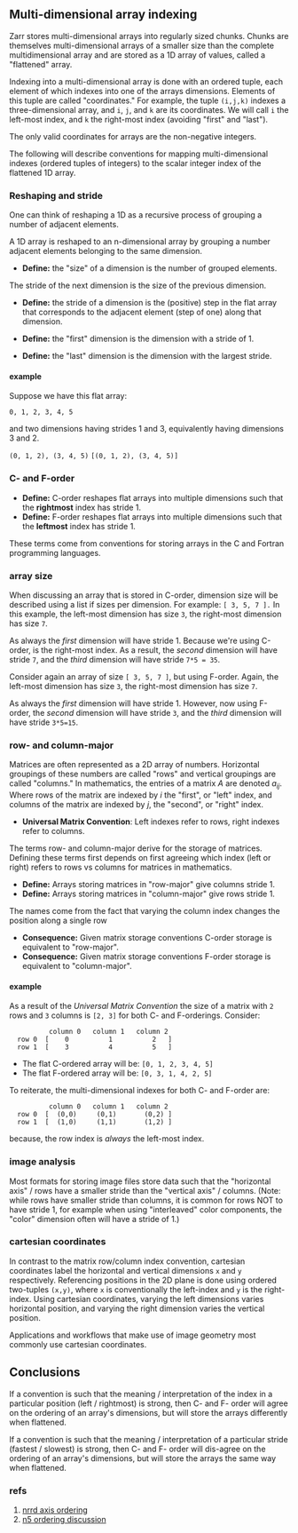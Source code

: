 ## Multi-dimensional array indexing

Zarr stores multi-dimensional arrays into regularly sized chunks.
Chunks are themselves multi-dimensional arrays of a smaller size than
the complete multidimensional array and are stored as a 1D array of
values, called a "flattened" array.

Indexing into a multi-dimensional array is done with an ordered tuple,
each element of which indexes into one of the arrays dimensions.
Elements of this tuple are called "coordinates." For example, the tuple
`(i,j,k)` indexes a three-dimensional array, and `i`, `j`, and `k` are
its coordinates. We will call `i` the left-most index, and `k` the
right-most index (avoiding "first" and "last").

The only valid coordinates for arrays are the non-negative integers.

The following will describe conventions for mapping multi-dimensional
indexes (ordered tuples of integers) to the scalar integer index of the
flattened 1D array.

### Reshaping and stride

One can think of reshaping a 1D as a recursive process of grouping a
number of adjacent elements.

A 1D array is reshaped to an n-dimensional array by grouping a number
adjacent elements belonging to the same dimension. 

* **Define:** the "size" of a dimension is the number of grouped elements.

The stride of the next dimension is the size of the previous dimension. 

* **Define:** the stride of a dimension is the (positive) step in the
  flat array that corresponds to the adjacent element (step of one)
  along that dimension.

* **Define:** the "first" dimension is the dimension with a stride of 1.
* **Define:** the "last" dimension is the dimension with the largest stride.

#### example

Suppose we have this flat array:

`0, 1, 2, 3, 4, 5`

and two dimensions having strides 1 and 3, equivalently having dimensions 3 and 2.

`(0, 1, 2), (3, 4, 5)`
`[(0, 1, 2), (3, 4, 5)]`


### C- and F-order

* **Define:** C-order reshapes flat arrays into multiple dimensions such
  that the **rightmost** index has stride 1.
* **Define:** F-order reshapes flat arrays into multiple dimensions such
  that the **leftmost** index has stride 1.

These terms come from conventions for storing arrays in the C and
Fortran programming languages.


### array size

When discussing an array that is stored in C-order, dimension size will
be described using a list if sizes per dimension. For example: `[ 3, 5, 7 ].`
In this example, the left-most dimension has size `3`, the right-most
dimension has size `7`.

As always the *first* dimension will have stride 1. Because we're using
C-order, is the right-most index. As a result, the *second* dimension
will have stride `7`, and the *third* dimension will have stride `7*5 =
35`. 

Consider again an array of size `[ 3, 5, 7 ]`, but using F-order.
Again, the left-most dimension has size `3`, the right-most dimension
has size `7`.

As always the *first* dimension will have stride 1.  However, now using
F-order, the *second* dimension will have stride `3`, and the *third*
dimension will have stride `3*5=15`.

### row- and column-major

Matrices are often represented as a 2D array of numbers.  Horizontal
groupings of these numbers are called "rows" and vertical groupings are
called "columns." In mathematics, the entries of a matrix $A$ are
denoted $a_{ij}$. Where rows of the matrix are indexed by $i$ the
"first", or "left" index, and columns of the matrix are indexed by $j$,
the "second", or "right" index.

* **Universal Matrix Convention**: Left indexes refer to rows,
  right indexes refer to columns.

The terms row- and column-major derive for the storage of matrices.
Defining these terms first depends on first agreeing which index (left
or right) refers to rows vs columns for matrices in mathematics.

* **Define:** Arrays storing matrices in "row-major" give columns stride 1. 
* **Define:** Arrays storing matrices in "column-major" give rows stride 1. 

The names come from the fact that varying the column index changes the
position along a single row

* **Consequence:** Given matrix storage conventions C-order storage is
  equivalent to "row-major".
* **Consequence:** Given matrix storage conventions F-order storage is
  equivalent to "column-major".

#### example

As a result of the *Universal Matrix Convention* the size of a matrix
with `2` rows and `3` columns is `[2, 3]` for both C- and F-orderings.
Consider:

```
          column 0   column 1   column 2
  row 0  [    0          1          2   ]
  row 1  [    3          4          5   ]
```

* The flat C-ordered array will be: `[0, 1, 2, 3, 4, 5]`
* The flat F-ordered array will be: `[0, 3, 1, 4, 2, 5]`

To reiterate, the multi-dimensional indexes for both C- and F-order are:

```
          column 0   column 1   column 2
  row 0  [  (0,0)     (0,1)       (0,2) ]
  row 1  [  (1,0)     (1,1)       (1,2) ]
```

because, the row index is *always* the left-most index.


### image analysis

Most formats for storing image files store data such that the
"horizontal axis" / rows have a smaller stride than the "vertical axis"
/ columns.  (Note: while rows have smaller stride than columns, it is
common for rows NOT to have stride 1, for example when using
"interleaved" color components, the "color" dimension often will have a
stride of 1.)

### cartesian coordinates

In contrast to the matrix row/column index convention, cartesian
coordinates label the horizontal and vertical dimensions `x` and `y`
respectively. Referencing positions in the 2D plane is done using
ordered two-tuples `(x,y)`, where `x` is conventionally the left-index
and `y` is the right-index. Using cartesian coordinates, varying
the left dimensions varies horizontal position, and varying the right
dimension varies the vertical position.

Applications and workflows that make use of image geometry most commonly
use cartesian coordinates.

## Conclusions

If a convention is such that the meaning / interpretation of the index
in a particular position (left / rightmost) is strong, then C- and F-
order will agree on the ordering of an array's dimensions, but will
store the arrays differently when flattened.

If a convention is such that the meaning / interpretation of a
particular stride (fastest / slowest) is strong, then C- and F- order
will dis-agree on the ordering of an array's dimensions, but will store the
arrays the same way when flattened.

### refs

1) [nrrd axis ordering](https://teem.sourceforge.net/nrrd/format.html#general.4)
2) [n5 ordering discussion](https://github.com/saalfeldlab/n5/issues/31)
